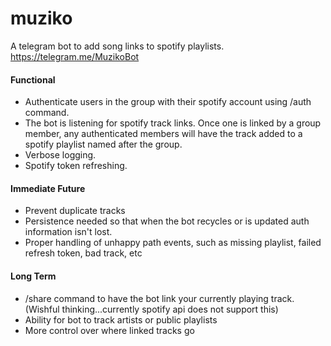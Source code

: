 # muziko
A telegram bot to add song links to spotify playlists. https://telegram.me/MuzikoBot

#### Functional
- Authenticate users in the group with their spotify account using /auth command.
- The bot is listening for spotify track links. Once one is linked by a group member, any authenticated members will have the track added to a spotify playlist named after the group.
- Verbose logging.
- Spotify token refreshing.

#### Immediate Future
- Prevent duplicate tracks
- Persistence needed so that when the bot recycles or is updated auth information isn't lost.
- Proper handling of unhappy path events, such as missing playlist, failed refresh token, bad track, etc

#### Long Term
- /share command to have the bot link your currently playing track. (Wishful thinking...currently spotify api does not support this)
- Ability for bot to track artists or public playlists
- More control over where linked tracks go 